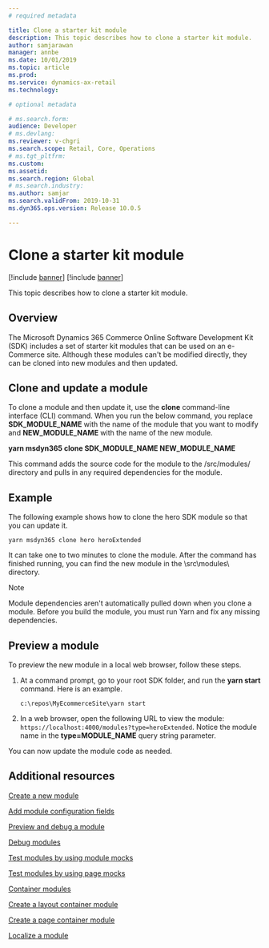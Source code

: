 ```yaml
---
# required metadata

title: Clone a starter kit module
description: This topic describes how to clone a starter kit module.
author: samjarawan
manager: annbe
ms.date: 10/01/2019
ms.topic: article
ms.prod: 
ms.service: dynamics-ax-retail
ms.technology: 

# optional metadata

# ms.search.form: 
audience: Developer
# ms.devlang: 
ms.reviewer: v-chgri
ms.search.scope: Retail, Core, Operations
# ms.tgt_pltfrm: 
ms.custom: 
ms.assetid: 
ms.search.region: Global
# ms.search.industry: 
ms.author: samjar
ms.search.validFrom: 2019-10-31
ms.dyn365.ops.version: Release 10.0.5

---
```

# Clone a starter kit module

[!include [banner](../includes/preview-banner.md)]
[!include [banner](../includes/banner.md)]

This topic describes how to clone a starter kit module.

## Overview

The Microsoft Dynamics 365 Commerce Online Software Development Kit (SDK) includes a set of starter kit modules that can be used on an e-Commerce site. Although these modules can't be modified directly, they can be cloned into new modules and then updated.

## Clone and update a module

To clone a module and then update it, use the **clone** command-line interface (CLI) command. When you run the below command, you replace **SDK\_MODULE\_NAME** with the name of the module that you want to modify and **NEW\_MODULE\_NAME** with the name of the new module.

**yarn msdyn365 clone SDK\_MODULE\_NAME NEW\_MODULE\_NAME**

This command adds the source code for the module to the /src/modules/ directory and pulls in any required dependencies for the module.

## Example

The following example shows how to clone the hero SDK module so that you can update it.

```
yarn msdyn365 clone hero heroExtended
```

It can take one to two minutes to clone the module. After the command has finished running, you can find the new module in the \\src\\modules\\ directory.

> [!NOTE]
> Module dependencies aren't automatically pulled down when you clone a module. Before you build the module, you must run Yarn and fix any missing dependencies.

## Preview a module

To preview the new module in a local web browser, follow these steps.

1. At a command prompt, go to your root SDK folder, and run the **yarn start** command. Here is an example.

    ```
    c:\repos\MyEcommerceSite\yarn start
    ```

2. In a web browser, open the following URL to view the module: `https://localhost:4000/modules?type=heroExtended`. Notice the module name in the **type=MODULE\_NAME** query string parameter.

You can now update the module code as needed.

## Additional resources

[Create a new module](create-new-module.md)

[Add module configuration fields](add-module-config-fields.md)

[Preview and debug a module](test-module.md)

[Debug modules](debug-modules.md)

[Test modules by using module mocks](test-module-mock.md)

[Test modules by using page mocks](test-page-mock.md)

[Container modules](container-modules.md)

[Create a layout container module](create-layout-container.md)

[Create a page container module](create-page-containers.md)

[Localize a module](localize-module.md)
